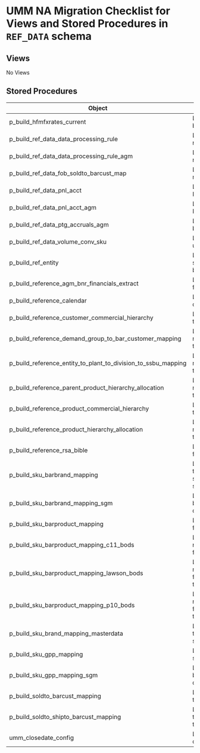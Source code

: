 # UMM NA Migration Checklist for Views and Stored Procedures in `REF_DATA` schema

## Views

No Views

## Stored Procedures

| Object                                                                  | Description                                                                                                                                           |
| ----------------------------------------------------------------------- | ----------------------------------------------------------------------------------------------------------------------------------------------------- |
| p\_build\_hfmfxrates\_current                                           | Loads the ref\_data.hfmfxrates\_current table from the bods.hfm\_vw\_hfm\_actual\_trans\_current source table                                         |
| p\_build\_ref\_data\_data\_processing\_rule                             | Loads the SGM and AGM rules into the ref\_data.data\_processing\_rule table                                                                           |
| p\_build\_ref\_data\_data\_processing\_rule\_agm                        | Loads the AGM rules into the ref\_data.data\_processing\_rule\_agm table                                                                              |
| p\_build\_ref\_data\_fob\_soldto\_barcust\_map                          | Loads the ref\_data.fob\_soldto\_barcust\_mapping table manually using INSERT statements                                                              |
| p\_build\_ref\_data\_pnl\_acct                                          | Loads the ref\_data.pnl\_acct table manually using INSERT statements                                                                                  |
| p\_build\_ref\_data\_pnl\_acct\_agm                                     | Loads the ref\_data.pnl\_acct\_agm table manually using INSERT statements                                                                             |
| p\_build\_ref\_data\_ptg\_accruals\_agm                                 | Loads the ref\_data.ptg\_accruals table from the bods.c11\_0ec\_pca3\_current source table                                                            |
| p\_build\_ref\_data\_volume\_conv\_sku                                  | Loads the ref\_data.volume\_conv\_sku table manually using INSERT statements                                                                          |
| p\_build\_ref\_entity                                                   | Loads the ref\_data.entity table manually using INSERT statements (will soon be updated to use the bods.drm\_entity\_current source table)            |
| p\_build\_reference\_agm\_bnr\_financials\_extract                      | Loads the ref\_data.agm\_bnr\_financials\_extract table from the various Hyperion source files available via S3                                       |
| p\_build\_reference\_calendar                                           | Loads the ref\_data.calendar table from a source calendar file available via S3                                                                       |
| p\_build\_reference\_customer\_commercial\_hierarchy                    | Loads the ref\_data.customer\_commercial\_hierarchy table from a source file available via S3                                                         |
| p\_build\_reference\_demand\_group\_to\_bar\_customer\_mapping          | Loads the ref\_data.demand\_group\_to\_bar\_customer\_mapping table from a source file available via S3                                               |
| p\_build\_reference\_entity\_to\_plant\_to\_division\_to\_ssbu\_mapping | Loads the ref\_data.entity\_to\_plant\_to\_division\_to\_ssbu\_mapping table from a source file available via S3                                      |
| p\_build\_reference\_parent\_product\_hierarchy\_allocation             | Loads the ref\_data.parent\_product\_hierarchy\_allocation\_mapping table manually using INSERT statements                                            |
| p\_build\_reference\_product\_commercial\_hierarchy                     | Loads the ref\_data.product\_commercial\_hierarchy table from a source file available via S3                                                          |
| p\_build\_reference\_product\_hierarchy\_allocation                     | Loads the ref\_data.product\_hierarchy\_allocation\_mapping from two source files available via S3                                                    |
| p\_build\_reference\_rsa\_bible                                         | Loads the ref\_data.rsa\_bible table from a source file file available via S3                                                                         |
| p\_build\_sku\_barbrand\_mapping                                        | Loads the ref\_data.sku\_barbrand\_mapping table from the bods.c11\_0ec\_pca3\_current, sapc11.mara\_current, and sapc11.t023t\_current source tables |
| p\_build\_sku\_barbrand\_mapping\_sgm                                   | Loads the ref\_data.sku\_barbrand\_mapping\_sgm table based on existing fact data in the dw.fact\_pnl\_commercial\_stacked table                      |
| p\_build\_sku\_barproduct\_mapping                                      | Loads the ref\_data.sku\_barproduct\_mapping table from the bods.c11\_0material\_attr\_current source table                                           |
| p\_build\_sku\_barproduct\_mapping\_c11\_bods                           | Loads the ref\_data.sku\_barproduct\_mapping\_c11\_bods table from the bods.c11\_0ec\_pca3\_current source table                                      |
| p\_build\_sku\_barproduct\_mapping\_lawson\_bods                        | Loads the ref\_data.sku\_barproduct\_mapping\_lawson\_bods table from the bods.lawson\_mac\_pl\_trans\_current source table                           |
| p\_build\_sku\_barproduct\_mapping\_p10\_bods                           | Loads the ref\_data.sku\_barproduct\_mapping\_p10\_bods table from the bods.p10\_0ec\_pca\_3\_trans\_current source table                             |
| p\_build\_sku\_brand\_mapping\_masterdata                               | Loads the ref\_data.sku\_brand\_mapping\_masterdata table from the sapc11.mara\_current and sapc11.t023t\_current brnd source tables                  |
| p\_build\_sku\_gpp\_mapping                                             | Loads the ref\_data.sku\_gpp\_mapping table from the sapc11.mara\_current source table                                                                |
| p\_build\_sku\_gpp\_mapping\_sgm                                        | Loads the ref\_data.sku\_gpp\_mapping\_sgm table based on existing fact data in the dw.fact\_pnl\_commercial\_stacked table                           |
| p\_build\_soldto\_barcust\_mapping                                      | Loads the ref\_data.soldto\_barcust\_mapping table from the bods.c11\_0ec\_pca3\_current source table                                                 |
| p\_build\_soldto\_shipto\_barcust\_mapping                              | Loads the ref\_data.soldto\_shipto\_barcust\_mapping table from the bods.c11\_0ec\_pca3\_current source table                                         |
| umm\_closedate\_config                                                  | Loads the ref\_data.umm\_closedate\_config table based on date logic applied to the ref\_data.calendar table                                          |**
